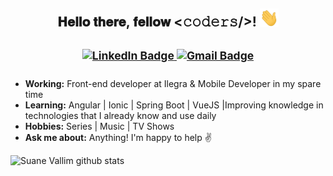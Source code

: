 <h2 align="center">𝐇𝐞𝐥𝐥𝐨 𝐭𝐡𝐞𝐫𝐞, 𝐟𝐞𝐥𝐥𝐨𝐰 <𝚌𝚘𝚍𝚎𝚛𝚜/>! <img src="https://raw.githubusercontent.com/ABSphreak/ABSphreak/master/gifs/Hi.gif" width="30px"><br/>
  <sup>
    <br/>
     <a href="https://www.linkedin.com/in/suane-vallim-767106137/" target="_blank">
      <img alt="LinkedIn Badge" src="https://img.shields.io/badge/-Linkedin-F2A516?logo=Linkedin&logoColor=white&link=https://www.linkedin.com/in/suane-vallim-767106137/"/>
     </a>
    <a href="mailto:suanedarosav@gmail.com" target="_blank">
      <img alt="Gmail Badge" src="https://img.shields.io/badge/-Gmail-F2A516?logo=Gmail&logoColor=white&link=mailto:suanedarosav@gmail.com"/>
    </a>
  </sup>
</h2>

 - **Working:** Front-end developer at Ilegra & Mobile Developer in my spare time
 - **Learning:** Angular | Ionic | Spring Boot | VueJS |Improving knowledge in technologies that I already know and use daily
 - **Hobbies:** Series | Music | TV Shows
 - **Ask me about:** Anything! I'm happy to help :v:
 
![Suane Vallim github stats](https://github-readme-stats.vercel.app/api?username=suanev&hide=["contribs"]&show_icons=true&hide_border=true&icon_color=F2A516&text_color=222126&title_color=F2A516)
